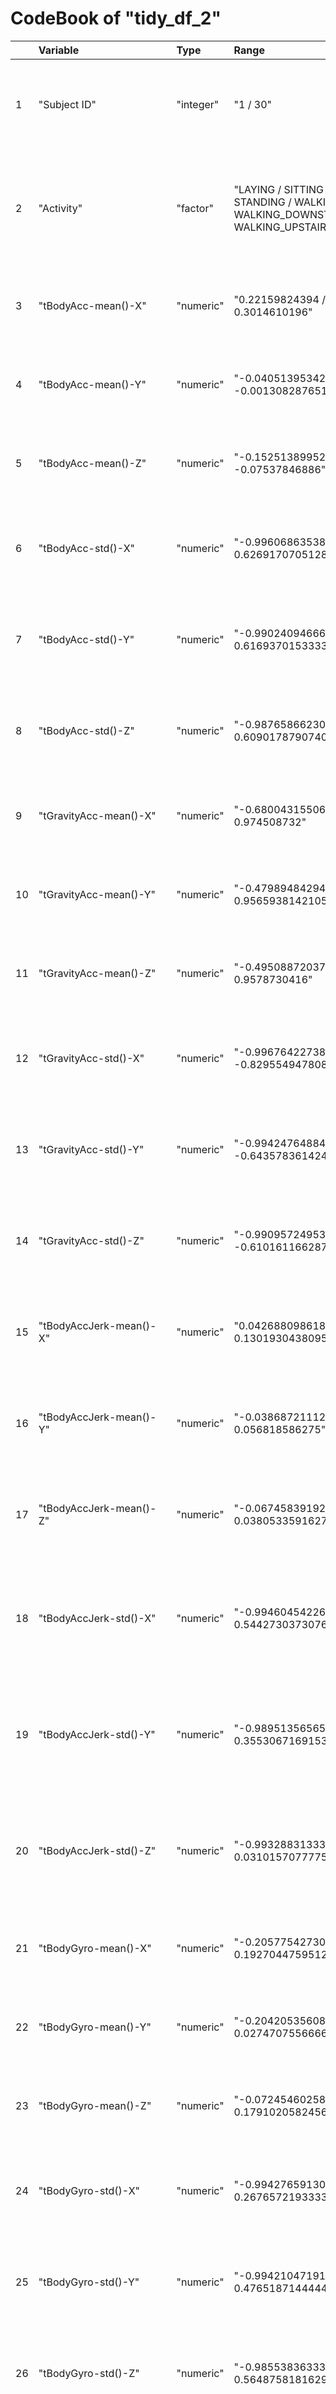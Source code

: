 # **CodeBook of "tidy_df_2"**

| | Variable | Type  | Range | Mean | Description |
 :-------------| :------------- | :------------- | :------------- | :------------- | :------------- |
|1| "Subject ID"                  | "integer" | "1  /  30"                                                                      | "Not available"        | Subject who performed the activity for each window sample ||
|2  | "Activity"                    | "factor"  | "LAYING / SITTING / STANDING / WALKING / WALKING_DOWNSTAIRS / WALKING_UPSTAIRS" | "Not available"        | Activity performed by the subjects wearing a smartphone (Samsung Galaxy S II) on the waist ||
|3  | "tBodyAcc-mean()-X"           | "numeric" | "0.22159824394  /  0.3014610196"                                                | "0.274302742245795"    | Mean of time domain body acceleration signal of the X axis ||
|4  | "tBodyAcc-mean()-Y"           | "numeric" | "-0.0405139534294  /  -0.00130828765170213"                                     | "-0.0178755238674415"  | Mean of time domain body acceleration signal of the Y axis ||
|5  | "tBodyAcc-mean()-Z"           | "numeric" | "-0.152513899520833  /  -0.07537846886"                                         | "-0.109163815804519"   | Mean of time domain body acceleration signal of the Z axis ||
|6  | "tBodyAcc-std()-X"            | "numeric" | "-0.996068635384615  /  0.626917070512821"                                      | "-0.557690076404401"   | Standard deviation of time domain body acceleration signal of the X axis ||
|7  | "tBodyAcc-std()-Y"            | "numeric" | "-0.990240946666667  /  0.616937015333333"                                      | "-0.460462635378301"   | Standard deviation of time domain body acceleration signal of the Y axis ||
|8  | "tBodyAcc-std()-Z"            | "numeric" | "-0.987658662307692  /  0.609017879074074"                                      | "-0.575560246148636"   | Standard deviation of time domain body acceleration signal of the Z axis ||
9  | "tGravityAcc-mean()-X"        | "numeric" | "-0.680043155060241  /  0.974508732"                                            | "0.697477505882702"    | Mean of time domain gravity acceleration signal of the X axis ||
10 | "tGravityAcc-mean()-Y"        | "numeric" | "-0.479894842941176  /  0.956593814210526"                                      | "-0.0162128361521394"  | Mean of time domain gravity acceleration signal of the Y axis ||
11 | "tGravityAcc-mean()-Z"        | "numeric" | "-0.49508872037037  /  0.9578730416"                                            | "0.0741278709325255"   | Mean of time domain gravity acceleration signal of the Z axis ||
12 | "tGravityAcc-std()-X"         | "numeric" | "-0.996764227384615  /  -0.829554947808219"                                     | "-0.96375253077172"    | Standard deviation of time domain gravity acceleration signal of the X axis ||
13 | "tGravityAcc-std()-Y"         | "numeric" | "-0.99424764884058  /  -0.643578361424658"                                      | "-0.952429559765945"   | Standard deviation of time domain gravity acceleration signal of the Y axis ||
14 | "tGravityAcc-std()-Z"         | "numeric" | "-0.990957249538462  /  -0.610161166287671"                                     | "-0.93640104156585"    | Standard deviation of time domain gravity acceleration signal of the Z axis ||
15 | "tBodyAccJerk-mean()-X"       | "numeric" | "0.0426880986186441  /  0.130193043809524"                                      | "0.0794735599203562"   | Mean of the derivate of time domain body acceleration signal of the X axis ||
16 | "tBodyAccJerk-mean()-Y"       | "numeric" | "-0.0386872111282051  /  0.056818586275"                                        | "0.00756520996888408"  | Mean of the derivate of time domain body acceleration signal of the Y axis ||
17 | "tBodyAccJerk-mean()-Z"       | "numeric" | "-0.0674583919268293  /  0.0380533591627451"                                    | "-0.00495340328183431" | Mean of the derivate of time domain body acceleration signal of the Z axis ||
18 | "tBodyAccJerk-std()-X"        | "numeric" | "-0.994604542264151  /  0.544273037307692"                                      | "-0.594946699510964"   | Standard deviation of the derivate of time domain body acceleration signal of the X axis ||
19 | "tBodyAccJerk-std()-Y"        | "numeric" | "-0.989513565652174  /  0.355306716915385"                                      | "-0.565414714340423"   | Standard deviation of the derivate of time domain body acceleration signal of the Y axis ||
20 | "tBodyAccJerk-std()-Z"        | "numeric" | "-0.993288313333333  /  0.0310157077775926"                                     | "-0.735957689241115"   | Standard deviation of the derivate of time domain body acceleration signal of the Z axis ||
21 | "tBodyGyro-mean()-X"          | "numeric" | "-0.205775427307692  /  0.19270447595122"                                       | "-0.0324371599031218"  | Mean of time domain body gyroscope signal of the X axis ||
22 | "tBodyGyro-mean()-Y"          | "numeric" | "-0.204205356087805  /  0.0274707556666667"                                     | "-0.0742595723452297"  | Mean of time domain body gyroscope signal of the Y axis ||
23 | "tBodyGyro-mean()-Z"          | "numeric" | "-0.0724546025804878  /  0.179102058245614"                                     | "0.0874446468695526"   | Mean of time domain body gyroscope signal of the Z axis ||
24 | "tBodyGyro-std()-X"           | "numeric" | "-0.994276591304348  /  0.267657219333333"                                      | "-0.691639902777431"   | Standard deviation of time domain body gyroscope signal of the X axis  ||
25 | "tBodyGyro-std()-Y"           | "numeric" | "-0.994210471914894  /  0.476518714444444"                                      | "-0.653302029911363"   | Standard deviation of time domain body gyroscope signal of the Y axis ||
26 | "tBodyGyro-std()-Z"           | "numeric" | "-0.985538363333333  /  0.564875818162963"                                      | "-0.616435294332593"   | Standard deviation of time domain body gyroscope signal of the Z axis ||
27 | "tBodyGyroJerk-mean()-X"      | "numeric" | "-0.157212539189362  /  -0.0220916265065217"                                    | "-0.0960567959204382"  | Mean of the derivate of time domain body gyroscope signal of the X axis ||
28 | "tBodyGyroJerk-mean()-Y"      | "numeric" | "-0.0768089915604167  /  -0.0132022768074468"                                   | "-0.0426927819752453"  | Mean of the derivate of time domain body gyroscope signal of the Y axis ||
29 | "tBodyGyroJerk-mean()-Z"      | "numeric" | "-0.0924998531372549  /  -0.00694066389361702"                                  | "-0.0548018825799509"  | Mean of the derivate of time domain body gyroscope signal of the Z axis ||
30 | "tBodyGyroJerk-std()-X"       | "numeric" | "-0.99654254057971  /  0.179148649684615"                                       | "-0.703632714557601"   | Standard deviation of the derivate of time domain body gyroscope signal of the X axis ||
31 | "tBodyGyroJerk-std()-Y"       | "numeric" | "-0.997081575652174  /  0.295945926186441"                                      | "-0.763551835158898"   | Standard deviation of the derivate of time domain body gyroscope signal of the Y axis ||
32 | "tBodyGyroJerk-std()-Z"       | "numeric" | "-0.995380794637681  /  0.193206498960417"                                      | "-0.709559184010004"   | Standard deviation of the derivate of time domain body gyroscope signal of the Z axis ||
33 | "tBodyAccMag-mean()"          | "numeric" | "-0.986493196666667  /  0.644604325128205"                                      | "-0.49728966685894"    | Mean of the magnitude of time domain body acceleration signal calculated using the euclidean norm ||
34 | "tBodyAccMag-std()"           | "numeric" | "-0.986464542615385  /  0.428405922622222"                                      | "-0.543908670845839"   | Standard deviation of the magnitude of time domain body acceleration signal calculated using the euclidean norm ||
35 | "tGravityAccMag-mean()"       | "numeric" | "-0.986493196666667  /  0.644604325128205"                                      | "-0.49728966685894"    | Mean of the magnitude of time domain gravity acceleration signal calculated using the euclidean norm ||
36 | "tGravityAccMag-std()"        | "numeric" | "-0.986464542615385  /  0.428405922622222"                                      | "-0.543908670845839"   | Standard deviation of the magnitude of time domain gravity acceleration signal calculated using the euclidean norm ||
37 | "tBodyAccJerkMag-mean()"      | "numeric" | "-0.99281471515625  /  0.434490400974359"                                       | "-0.607929591545179"   | Mean of the magnitude of the derivate of time domain body acceleration signal calculated using the euclidean norm ||
38 | "tBodyAccJerkMag-std()"       | "numeric" | "-0.994646916811594  /  0.450612065720513"                                      | "-0.584175609709768"   | Standard deviation of the magnitude of the derivate of time domain body acceleration signal calculated using the euclidean norm ||
39 | "tBodyGyroMag-mean()"         | "numeric" | "-0.980740846769231  /  0.418004608615385"                                      | "-0.565163077212988"   | Mean of the magnitude of time domain body gyroscope signal calculated using the euclidean norm ||
40 | "tBodyGyroMag-std()"          | "numeric" | "-0.981372675614035  /  0.299975979851852"                                      | "-0.630394720315622"   | Standard deviation of the magnitude of time domain body gyroscope signal calculated using the euclidean norm ||
41 | "tBodyGyroJerkMag-mean()"     | "numeric" | "-0.997322526811594  /  0.0875816618205128"                                     | "-0.736369300428253"   | Mean of the magnitude of the derivate of time domain body gyroscope signal calculated using the euclidean norm ||
42 | "tBodyGyroJerkMag-std()"      | "numeric" | "-0.997666071594203  /  0.250173204117966"                                      | "-0.755015188509002"   | Standard deviation of the magnitude of the derivate of time domain body gyroscope signal calculated using the euclidean norm ||
43 | "fBodyAcc-mean()-X"           | "numeric" | "-0.995249932641509  /  0.537012022051282"                                      | "-0.575799983503946"   | Mean of frequency domain body acceleration signal of the X axis ||
44 | "fBodyAcc-mean()-Y"           | "numeric" | "-0.989034304057971  /  0.524187686888889"                                      | "-0.488732713013952"   | Mean of frequency domain body acceleration signal of the Y axis ||
45 | "fBodyAcc-mean()-Z"           | "numeric" | "-0.989473926666667  /  0.280735952206667"                                      | "-0.62973875362598"    | Mean of frequency domain body acceleration signal of the Z axis ||
46 | "fBodyAcc-std()-X"            | "numeric" | "-0.996604570307692  /  0.658506543333333"                                      | "-0.552201112392524"   | Standard deviation of frequency domain body acceleration signal of the X axis ||
47 | "fBodyAcc-std()-Y"            | "numeric" | "-0.990680395362319  /  0.560191344"                                            | "-0.481478729871355"   | Standard deviation of frequency domain body acceleration signal of the Y axis ||
48 | "fBodyAcc-std()-Z"            | "numeric" | "-0.987224804307692  /  0.687124163703704"                                      | "-0.582361415029381"   | Standard deviation of frequency domain body acceleration signal of the Z axis ||
49 | "fBodyAccJerk-mean()-X"       | "numeric" | "-0.994630797358491  /  0.474317256051282"                                      | "-0.613928222283428"   | Mean of the derivate of frequency domain body acceleration signal of the X axis ||
50 | "fBodyAccJerk-mean()-Y"       | "numeric" | "-0.989398823913043  /  0.276716853307692"                                      | "-0.588163069360073"   | Mean of the derivate of frequency domain body acceleration signal of the Y axis ||
51 | "fBodyAccJerk-mean()-Z"       | "numeric" | "-0.992018447826087  /  0.157775692377778"                                      | "-0.714358487490646"   | Mean of the derivate of frequency domain body acceleration signal of the Z axis ||
52 | "fBodyAccJerk-std()-X"        | "numeric" | "-0.995073759245283  /  0.476803887476923"                                      | "-0.612103283207987"   | Standard deviation of the derivate of frequency domain body acceleration signal of the X axis ||
53 | "fBodyAccJerk-std()-Y"        | "numeric" | "-0.990468082753623  /  0.349771285415897"                                      | "-0.570730968650136"   | Standard deviation of the derivate of frequency domain body acceleration signal of the Y axis ||
54 | "fBodyAccJerk-std()-Z"        | "numeric" | "-0.993107759855072  /  -0.00623647528983051"                                   | "-0.756489426411787"   | Standard deviation of the derivate of frequency domain body acceleration signal of the Z axis ||
55 | "fBodyGyro-mean()-X"          | "numeric" | "-0.99312260884058  /  0.474962448333333"                                       | "-0.636739605053057"   | Mean of frequency domain body gyroscope signal of the X axis ||
56 | "fBodyGyro-mean()-Y"          | "numeric" | "-0.994025488297872  /  0.328817010088889"                                      | "-0.676686800745998"   | Mean of frequency domain body gyroscope signal of the Y axis ||
57 | "fBodyGyro-mean()-Z"          | "numeric" | "-0.985957788  /  0.492414379822222"                                            | "-0.604391244378742"   | Mean of frequency domain body gyroscope signal of the Z axis ||
58 | "fBodyGyro-std()-X"           | "numeric" | "-0.994652185217391  /  0.196613286661538"                                      | "-0.711035658050846"   | Standard deviation of frequency domain body gyroscope signal of the X axis ||
59 | "fBodyGyro-std()-Y"           | "numeric" | "-0.994353086595745  /  0.646233637037037"                                      | "-0.645433416234092"   | Standard deviation of frequency domain body gyroscope signal of the Y axis ||
60 | "fBodyGyro-std()-Z"           | "numeric" | "-0.986725274871795  /  0.522454216314815"                                      | "-0.657746585870822"   | Standard deviation of frequency domain body gyroscope signal of the Z axis ||
61 | "fBodyAccMag-mean()"          | "numeric" | "-0.986800645362319  /  0.586637550769231"                                      | "-0.536516692548498"   | Mean of the magnitude of frequency domain body acceleration signal calculated using the euclidean norm ||
62 | "fBodyAccMag-std()"           | "numeric" | "-0.987648484461539  /  0.178684580868889"                                      | "-0.620963293005196"   | Standard deviation of the magnitude of frequency domain body acceleration signal calculated using the euclidean norm ||
63 | "fBodyBodyAccJerkMag-mean()"  | "numeric" | "-0.993998275797101  /  0.538404846128205"                                      | "-0.575617493234432"   | Mean of the magnitude of the derivate of frequency domain body acceleration signal calculated using the euclidean norm ||
64 | "fBodyBodyAccJerkMag-std()"   | "numeric" | "-0.994366667681159  /  0.316346415348718"                                      | "-0.599160868317743"   | Standard deviation of the magnitude of the derivate of frequency domain body acceleration signal calculated using the euclidean norm ||
65 | "fBodyBodyGyroMag-mean()"     | "numeric" | "-0.986535242105263  /  0.203979764835897"                                      | "-0.667099099613148"   | Mean of the magnitude of frequency domain body gyroscope signal calculated using the euclidean norm ||
66 | "fBodyBodyGyroMag-std()"      | "numeric" | "-0.981468841692308  /  0.236659662496296"                                      | "-0.672322349574843"   | Standard deviation of the magnitude of frequency domain body gyroscope signal calculated using the euclidean norm ||
67 | "fBodyBodyGyroJerkMag-mean()" | "numeric" | "-0.997617389275362  /  0.146618569064407"                                      | "-0.756385271117363"   | Mean of the magnitude of the derivate of frequency domain body gyroscope signal calculated using the euclidean norm ||
68 | "fBodyBodyGyroJerkMag-std()"  | "numeric" | "-0.99758523057971  /  0.287834616098305"                                       | "-0.771517051737343"   | Standard deviation of the magnitude of the derivate of frequency domain body gyroscope signal calculated using the euclidean norm ||
